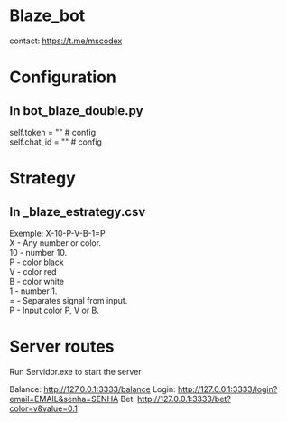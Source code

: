 # Blaze_bot
contact: https://t.me/mscodex

# Configuration
## In bot_blaze_double.py  
  self.token = "" # config  
  self.chat_id = "" # config  

# Strategy
## In _blaze_estrategy.csv

Exemple: X-10-P-V-B-1=P  
  X - Any number or color.  
  10 - number 10.  
  P -  color black  
  V - color red  
  B - color white  
  1 - number 1.  
  = - Separates signal from input.  
  P - Input color P, V or B.  

# Server routes
Run Servidor.exe to start the server

Balance: http://127.0.0.1:3333/balance
Login: http://127.0.0.1:3333/login?email=EMAIL&senha=SENHA
Bet: http://127.0.0.1:3333/bet?color=v&value=0.1
